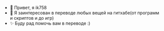 - 👋 Привет, я ik758
- 👀 Я заинтересован в переводе любых вещей на гитхабе(от программ и скриптов и до игр)
- ✨ Буду рад помочь вам в переводе :)
<!---
ik758/ik758 is a ✨ special ✨ repository because its `README.md` (this file) appears on your GitHub profile.
You can click the Preview link to take a look at your changes.
--->
